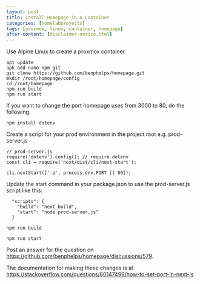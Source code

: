 ```yaml
---
layout: post
title: Install Homepage in a Container
categories: [homelabprojects]
tags: [proxmox, linux, container, homepage]
after-content: [disclaimer-notice.html]
---
```

Use Alpine Linux to create a proxmox container
~~~
apt update
apk add nano npm git
git clone https://github.com/benphelps/homepage.git
mkdir /root/homepage/config
cd /root/homepage
npm run build
npm run start
~~~

If you want to change the port homepage uses from 3000 to 80, do the following.

```npm install dotenv```

Create a script for your prod environment in the project root e.g. prod-server.js
~~~
// prod-server.js
require('dotenv').config(); // require dotenv
const cli = require('next/dist/cli/next-start');

cli.nextStart(['-p', process.env.PORT || 80]);

~~~

Update the start command in your package.json to use the prod-server.js script like this:

~~~
  "scripts": {
    "build": "next build",
    "start": "node prod-server.js"
  }

~~~

```npm run build```

```npm run start```

Post an answer for the question on https://github.com/benphelps/homepage/discussions/579.

The documentation for making these changes is at https://stackoverflow.com/questions/60147499/how-to-set-port-in-next-js